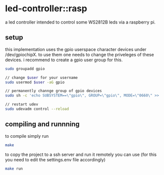 # led-controller::rasp

a led controller intended to control some WS2812B leds via a raspberry pi.

## setup

this implementation uses the gpio userspace character devices under /dev/gpiochipX.
to use them one needs to change the priveleges of these devices.
i recommend to create a gpio user group for this.

```sh
sudo groupadd gpio

// change $user for your username
sudo usermod $user -aG gpio

// permanently channge group of gpio devices
sudo sh -c 'echo SUBSYSTEM==\"gpio\", GROUP=\"gpio\", MODE=\"0660\" >> /etc/udev/rules.d/raspberrypi.rules'

// restart udev
sudo udevadm control --reload
```

## compiling and runnning

to compile simply run

```sh
make
```

to copy the project to a ssh server and run it remotely you can use
(for this you need to edit the settings.env file accordingly)

```sh
make run
```
